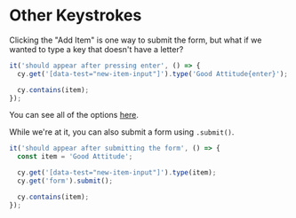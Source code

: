 # Other Keystrokes

Clicking the "Add Item" is one way to submit the form, but what if we wanted to type a key that doesn't have a letter?

```js
it('should appear after pressing enter', () => {
  cy.get('[data-test="new-item-input"]').type('Good Attitude{enter}');

  cy.contains(item);
});
```

You can see all of the options [here](https://docs.cypress.io/api/commands/type#Arguments).

While we're at it, you can also submit a form using `.submit()`.

```js
it('should appear after submitting the form', () => {
  const item = 'Good Attitude';

  cy.get('[data-test="new-item-input"]').type(item);
  cy.get('form').submit();

  cy.contains(item);
});
```

